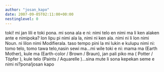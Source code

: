 ```yaml
---
author: "josan_kapo"
date: 2007-09-05T02:11:00+00:00
nestinglevel: 0
---
```

toki! mi jan lili e toki pona. mi sona ala e ni: nimi telo en nimi ma li ken alaken ante e nimipoka? lon lipu pi nimi ala la, nimi ni ken ala. nimi ni li lon nimi Noun. ni lilon nimi Modifierala. taso tempo pini la mi lukin e kulupu nimi ni: tomo telo, tomo tawa telo,nasin sewi ma…mi wile toki e ni: mama ma (Earth Mother), kule ma (Earth-color / Brown / Braun), jan pali piko ma ( Potter / Töpfer ), kule telo (Paints / Aquarelle )…sina mute li sona kepekan seme e nimi ni?pona!josan kapo